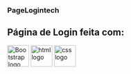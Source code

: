 ### PageLogintech

## Página de Login feita com:

<div style="display: inline_block" align="left">
<img src="https://img.icons8.com/?size=100&id=PndQWK6M1Hjo&format=png&color=000000" align="center"alt="Bootstrap logo"height="50" width="50"/>
<img src="https://img.icons8.com/?size=100&id=20909&format=png&color=000000" align="center" alt="html logo" height="50" width="50"/>
<img src="https://img.icons8.com/?size=100&id=7gdY5qNXaKC0&format=png&color=000000" align="center" alt="css logo" height="50" width="50"/>
</div>
<br/>

